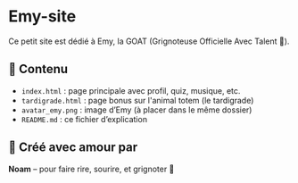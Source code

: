# Emy-site

Ce petit site est dédié à Emy, la GOAT (Grignoteuse Officielle Avec Talent 🐐).

## 📁 Contenu

- `index.html` : page principale avec profil, quiz, musique, etc.
- `tardigrade.html` : page bonus sur l'animal totem (le tardigrade)
- `avatar_emy.png` : image d’Emy (à placer dans le même dossier)
- `README.md` : ce fichier d’explication

## 🧠 Créé avec amour par

**Noam** – pour faire rire, sourire, et grignoter 💚
